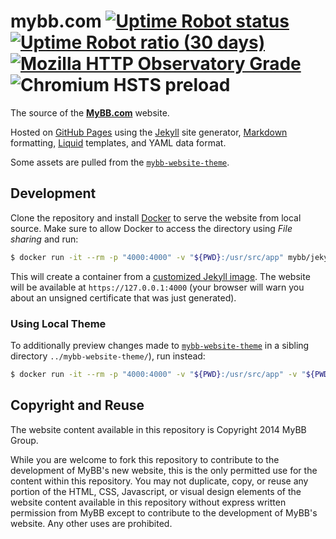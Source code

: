 # mybb.com [![Uptime Robot status](https://img.shields.io/uptimerobot/status/m779165693-cac9f6eb9c43ffc13e61097d.svg) ![Uptime Robot ratio (30 days)](https://img.shields.io/uptimerobot/ratio/m779165693-cac9f6eb9c43ffc13e61097d.svg)](https://stats.uptimerobot.com/W7xgYf0vg) [![Mozilla HTTP Observatory Grade](https://img.shields.io/mozilla-observatory/grade-score/mybb.com.svg)](https://observatory.mozilla.org/analyze/mybb.com) ![Chromium HSTS preload](https://img.shields.io/hsts/preload/mybb.com.svg)

The source of the [**MyBB.com**](https://mybb.com) website.

Hosted on [GitHub Pages](https://pages.github.com/) using the [Jekyll](https://jekyllrb.com/) site generator, [Markdown](https://daringfireball.net/projects/markdown/) formatting, [Liquid](https://shopify.github.io/liquid/) templates, and YAML data format.

Some assets are pulled from the [`mybb-website-theme`](https://github.com/mybb/mybb-website-theme/).

## Development

Clone the repository and install [Docker](https://www.docker.com/get-started) to serve the website from local source. Make sure to allow Docker to access the directory using _File sharing_ and run:

```bash
$ docker run -it --rm -p "4000:4000" -v "${PWD}:/usr/src/app" mybb/jekyll-docker
```

This will create a container from a [customized Jekyll image](https://github.com/mybb/jekyll-docker). The website will be available at `https://127.0.0.1:4000` (your browser will warn you about an unsigned certificate that was just generated).

### Using Local Theme
To additionally preview changes made to [`mybb-website-theme`](https://github.com/mybb/mybb-website-theme/) in a sibling directory `../mybb-website-theme/`), run instead:

```bash
$ docker run -it --rm -p "4000:4000" -v "${PWD}:/usr/src/app" -v "${PWD}/../mybb-website-theme:/usr/src/app/_themes/theme" mybb/jekyll-docker
```

## Copyright and Reuse
The website content available in this repository is Copyright 2014 MyBB Group.

While you are welcome to fork this repository to contribute to the development of MyBB's new website, this is the only permitted use for the content within this repository. You may not duplicate, copy, or reuse any portion of the HTML, CSS, Javascript, or visual design elements of the website content available in this repository without express written permission from MyBB except to contribute to the development of MyBB's website. Any other uses are prohibited.
